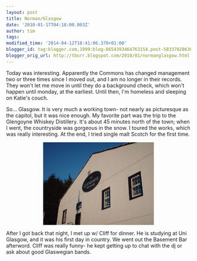 ```yaml
---
layout: post
title: Norman/Glasgow
date: '2010-01-17T04:18:00.003Z'
author: tim
tags: 
modified_time: '2014-04-12T18:41:06.370+01:00'
blogger_id: tag:blogger.com,1999:blog-8654393464763154.post-5833702863082225104
blogger_orig_url: http://tburr.blogspot.com/2010/01/normanglasgow.html
---
```


Today was interesting. Apparently the Commons has changed management two or three times since I moved out, and I am no longer in their records. They won't let me move in until they do a background check, which won't happen until monday, at the earliest. Until then, I'm homeless and sleeping on Katie's couch.

So... Glasgow. It is very much a working town- not nearly as picturesque as the capitol, but it was nice enough. My favorite part was the trip to the Glengoyne Whiskey Distillery. It's about 45 minutes north of the town; when I went, the countryside was gorgeous in the snow. I toured the works, which was really interesting. At the end, I tried single malt Scotch for the first time. 

<a href="/images/eurotrip/glengoyne.JPG" onblur="try {parent.deselectBloggerImageGracefully();} catch(e) {}"><img alt="" border="0" src="/images/eurotrip/glengoyne.JPG" style="cursor: hand; cursor: pointer; display: block; height: 226px; margin: 0px auto 10px; text-align: center; width: 302px;" /></a>

After I got back that night, I met up w/ Cliff for dinner. He is studying at Uni Glasgow, and it was his first day in country. We went out the Basement Bar afterword. Cliff was really funny- he kept getting up to chat with the dj or ask about good Glaswegian bands.